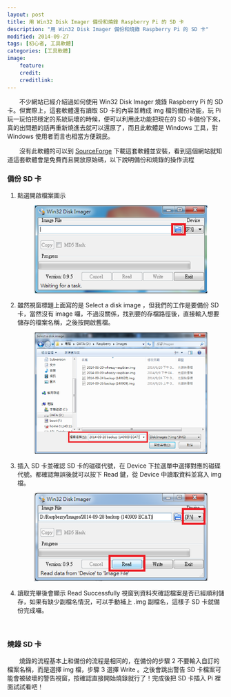 ```yaml
---
layout: post
title: 用 Win32 Disk Imager 備份和燒錄 Raspberry Pi 的 SD 卡
description: "用 Win32 Disk Imager 備份和燒錄 Raspberry Pi 的 SD 卡"
modified: 2014-09-27
tags: [初心者, 工具軟體]
categories: [工具軟體]
image:
    feature: 
    credit: 
    creditlink: 
---
```


　　不少網站已經介紹過如何使用 Win32 Disk Imager 燒錄 Raspberry Pi 的 SD 卡。但實際上，這套軟體還有讀取 SD 卡的內容並轉成 img 檔的備份功能，玩 Pi 玩一玩怕把穩定的系統玩壞的時候，便可以利用此功能把現在的 SD 卡備份下來，真的出問題的話再重新燒進去就可以還原了，而且此軟體是 Windows 工具，對 Windows 使用者而言也相當方便親民。

<!--more-->

　　沒有此軟體的可以到 [SourceForge](https://sourceforge.net/projects/win32diskimager/) 下載這套軟體並安裝，看到這個網站就知道這套軟體會是免費而且開放原始碼，以下說明備份和燒錄的操作流程

### 備份 SD 卡

1. 點選開啟檔案圖示
    <figure class="large center"> <img src="/images/2014/win32-disk-img-01.png" alt=""> </figure>

2. 雖然視窗標題上面寫的是 Select a disk image ，但我們的工作是要備份 SD 卡，當然沒有 image 囉，不過沒關係，找到要的存檔路徑後，直接輸入想要儲存的檔案名稱，之後按開啟舊檔。
    <figure class="large center"> <img src="/images/2014/win32-disk-img-02.png" alt=""> </figure>

3. 插入 SD 卡並確認 SD 卡的磁碟代號，在 Device 下拉選單中選擇對應的磁碟代號。都確認無誤後就可以按下 Read 鍵，從 Device 中讀取資料並寫入 img 檔。
    <figure class="large center"> <img src="/images/2014/win32-disk-img-03.png" alt=""> </figure>

4. 讀取完畢後會顯示 Read Successfully 視窗到資料夾確認檔案是否已經順利儲存，如果有缺少副檔名情況，可以手動補上 .img 副檔名，這樣子 SD 卡就備份完成囉。

　　

### 燒錄 SD 卡

　　燒錄的流程基本上和備份的流程是相同的，在備份的步驟 2 不要輸入自訂的檔案名稱，而是選擇 img 檔，步驟 3 選擇 Write 。之後會跳出警告 SD 卡檔案可能會被破壞的警告視窗，按確認直接開始燒錄就行了！完成後把 SD 卡插入 Pi 裡面試試看吧！